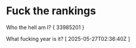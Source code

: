 # Fuck the rankings

Who the hell am I?
{ 33985201 }

What fucking year is it?
[ 2025-05-27T02:36:40Z ]
